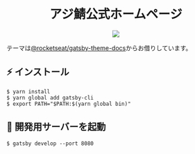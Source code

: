 <h1 align="center">
  アジ鯖公式ホームページ
</h1>

<p align="center">
  <img src="https://images.weserv.nl/?url=https://i.azisaba.net/albums/2020-11-01_06.01.22.png&w=512&output=webp&we">
</p>

テーマは[@rocketseat/gatsby-theme-docs](https://github.com/Rocketseat/gatsby-themes/tree/master/%40rocketseat/gatsby-theme-docs)からお借りしています。

## ⚡️ インストール

```console
$ yarn install
$ yarn global add gatsby-cli
$ export PATH="$PATH:$(yarn global bin)"
```

## 🚀 開発用サーバーを起動

```console
$ gatsby develop --port 8080
```
